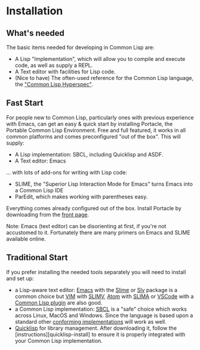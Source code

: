 # Installation

## What's needed

The basic items needed for developing in Common Lisp are:

- A Lisp "Implementation", which will allow you to compile and execute code, as well as supply a REPL.
- A Text editor with facilities for Lisp code. 
- (Nice to have) The often-used reference for the Common Lisp language, the ["Common Lisp Hyperspec"][hyperspec].

## Fast Start

For people new to Common Lisp, particularly ones with previous experience with Emacs, can get an easy & quick start by installing Portacle, the Portable Common Lisp Environment. 
Free and full featured, it works in all common platforms and comes preconfigured "out of the box". This will supply:

- A Lisp implementation: SBCL, including Quicklisp and ASDF.
- A Text editor: Emacs

... with lots of add-ons for writing with Lisp code: 
- SLIME, the "Superior Lisp Interaction Mode for Emacs" turns Emacs into a Common Lisp IDE
- ParEdit, which makes working with parentheses easy. 

Everything comes already configured out of the box. Install Portacle by downloading from the [front page][portacle].

Note: Emacs (text editor) can be disorienting at first, if you're not accustomed to it. Fortunately there are many primers on Emacs and SLIME available online. 

## Traditional Start

If you prefer installing the needed tools separately you will need to install and set up:

- a Lisp-aware text editor: [Emacs][emacs] with the [Slime][slime] or [Sly][sly] package is a common choice but [VIM][vim] with [SLIMV][slimv], [Atom][atom] with [SLIMA][slima] or [VSCode][vscode] with a [Common Lisp plugin][vscode-plugin] are also good.
- a Common Lisp implementation: [SBCL][sbcl] is a "safe" choice which works across Linux, MacOS and Windows. Since the language is based upon a standard other [conforming implementations][awesome-cl-implementations] will work as well.
- [Quicklisp][quicklisp] for library management. After downloading it, follow the [instructions][quicklisp-install] to ensure it is properly integrated with your Common Lisp implementation.

[atom]: https://atom.io
[awesome-cl-implementations]: https://github.com/GustavBertram/awesome-common-lisp-learning#common-lisp-implementations
[emacs]: https://www.gnu.org/software/emacs/
[hyperspec]:  http://www.lispworks.com/documentation/HyperSpec/Front/Contents.htm
[portacle]: https://portacle.github.io/
[quicklisp]: http://www.quicklisp.org/beta/#installation
[sbcl]: http://www.sbcl.org/
[slima]: https://atom.io/packages/slima
[slime]: https://common-lisp.net/project/slime/
[slimv]: https://github.com/kovisoft/slimv
[sly]: https://github.com/joaotavora/sly
[vim]: https://www.google.com/search?q=vim
[vscode-plugin]:  https://marketplace.visualstudio.com/items?itemName=ailisp.commonlisp-vscode
[vscode]:https://code.visualstudio.com
